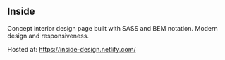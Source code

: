 ## Inside
Concept interior design page built with SASS and BEM notation. Modern design and responsiveness.

Hosted at: https://inside-design.netlify.com/
